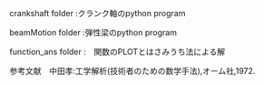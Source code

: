 crankshaft folder :クランク軸のpython program

beamMotion folder :弾性梁のpython program


function_ans folder :　関数のPLOTとはさみうち法による解

参考文献　中田孝:工学解析(技術者のための数学手法),オーム社,1972.



